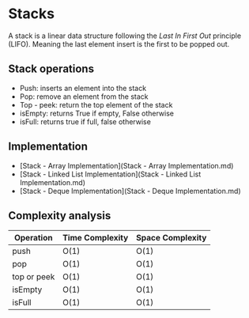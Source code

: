 # Stacks

A stack is a linear data structure following the *Last In First Out* principle (LIFO). Meaning the last element insert is the first to be popped out.

## Stack operations

* Push: inserts an element into the stack
* Pop: remove an element from the stack
* Top - peek: return the top element of the stack
* isEmpty: returns True if empty, False otherwise
* isFull: returns true if full, false otherwise

## Implementation

* [Stack - Array Implementation](Stack - Array Implementation.md)
* [Stack - Linked List Implementation](Stack - Linked List Implementation.md)
* [Stack - Deque Implementation](Stack - Deque Implementation.md)

## Complexity analysis

| Operation   | Time Complexity | Space Complexity |
| ----        | --              | -                |
| push        | O(1)            | O(1)             |
| pop         | O(1)            | O(1)             |
| top or peek | O(1)            | O(1)             |
| isEmpty     | O(1)            | O(1)             |
| isFull      | O(1)            | O(1)             |
